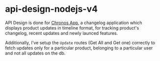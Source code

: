 # api-design-nodejs-v4

API Design is done for [Chronos App](https://www.framer.com/templates/chronos/), a changelog application which displays product updates in timeline format, for tracking product's changelog, recent updates and newly launced features.

Additionally, I've setup the `Update` routes (Get All and Get one) correctly to fetch updates only for a particular product, belonging to a particular user and not all updates on the db.
